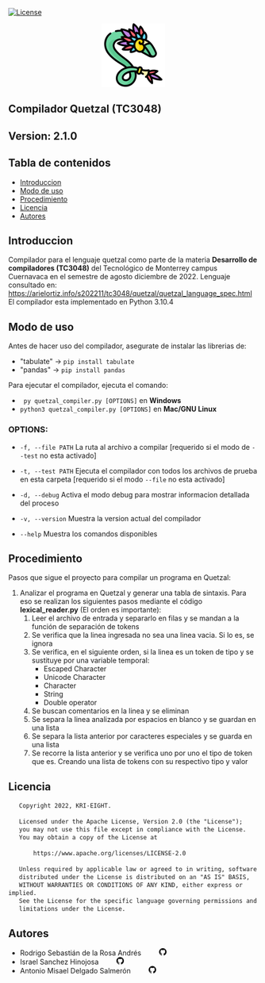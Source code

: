 [![License](https://img.shields.io/badge/License-Apache_2.0-blue.svg)](https://opensource.org/licenses/Apache-2.0)
<p align="center">
    <img src="img/quetzal_logo.png" alt="logo_quetzal">
</p>

## Compilador Quetzal (TC3048) <!-- omit in toc --> 
## Version: 2.1.0 <!-- omit in toc --> 
## Tabla de contenidos <!-- omit in toc --> 
- [Introduccion](#introduccion)
- [Modo de uso](#modo-de-uso)
- [Procedimiento](#procedimiento)
- [Licencia](#licencia)
- [Autores](#autores)


## Introduccion
Compilador para el lenguaje quetzal como parte de la materia **Desarrollo de compiladores (TC3048)** del Tecnol&oacute;gico de Monterrey campus Cuernavaca en el semestre de agosto diciembre de 2022. 
Lenguaje consultado en: https://arielortiz.info/s202211/tc3048/quetzal/quetzal_language_spec.html 
El compilador esta implementado en Python 3.10.4

## Modo de uso
Antes de hacer uso del compilador, asegurate de instalar las librerias de:
- "tabulate" -> ```pip install tabulate```
- "pandas" -> ```pip install pandas```

Para ejecutar el compilador, ejecuta el comando: 

- ``` py quetzal_compiler.py [OPTIONS]``` en **Windows**
- ``` python3 quetzal_compiler.py [OPTIONS] ``` en **Mac/GNU Linux**

### OPTIONS:
  * ```-f, --file PATH```  La ruta al archivo a compilar [requerido si el modo de ```--test``` no esta activado]

  * ```-t, --test PATH```  Ejecuta el compilador con todos los archivos de prueba en esta carpeta [requerido si el modo ```--file``` no esta activado]

  * ```-d, --debug```      Activa el modo debug para mostrar informacion detallada del proceso

  * ```-v, --version```    Muestra la version actual del compilador

  * ```--help```           Muestra los comandos disponibles

## Procedimiento

Pasos que sigue el proyecto para compilar un programa en Quetzal:
1. Analizar el programa en Quetzal y generar una tabla de sintaxis. Para eso se realizan los siguientes pasos mediante el código **lexical_reader.py** (El orden es importante):
    1. Leer el archivo de entrada y separarlo en filas y se mandan a la función de separación de tokens
    2. Se verifica que la linea ingresada no sea una linea vacia. Si lo es, se ignora
    3. Se verifica, en el siguiente orden, si la linea es un token de tipo y se sustituye por una variable temporal:
        * Escaped Character
        * Unicode Character
        * Character
        * String
        * Double operator
    4. Se buscan comentarios en la linea y se eliminan
    5. Se separa la linea analizada por espacios en blanco y se guardan en una lista
    6. Se separa la lista anterior por caracteres especiales y se guarda en una lista
    7. Se recorre la lista anterior y se verifica uno por uno el tipo de token que es. Creando una lista de tokens con su respectivo tipo y valor

## Licencia
``` 
   Copyright 2022, KRI-EIGHT. 

   Licensed under the Apache License, Version 2.0 (the "License");
   you may not use this file except in compliance with the License.
   You may obtain a copy of the License at

       https://www.apache.org/licenses/LICENSE-2.0

   Unless required by applicable law or agreed to in writing, software
   distributed under the License is distributed on an "AS IS" BASIS,
   WITHOUT WARRANTIES OR CONDITIONS OF ANY KIND, either express or implied.
   See the License for the specific language governing permissions and
   limitations under the License.
```
## Autores
- Rodrigo Sebasti&aacute;n de la Rosa Andr&eacute;s <a href="https://github.com/RodrigoSebastian"><img src="img/git.png" height="15rem" style="margin-left: 2rem;"></a>
- Israel Sanchez Hinojosa <a href="https://github.com/Isra-14"><img src="img/git.png" height="15rem" style="margin-left: 2rem;"></a>
- Antonio Misael Delgado Salmer&oacute;n <a href="https://github.com/MisaDelgado10"><img src="img/git.png" height="15rem" style="margin-left:2rem;"></a>